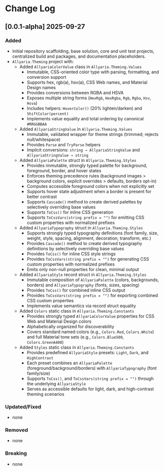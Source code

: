 # Change Log

## [0.0.1-alpha] 2025-09-27

### Added

* Initial repository scaffolding, base solution, core and unit test projects, centralized build and packages, and
  documentation placeholders.
* `Allyaria.Theming` project with:
    * Added `AllyariaColorValue` class in `Allyaria.Theming.Values`
        * Immutable, CSS-oriented color type with parsing, formatting, and conversion support
        * Supports hex, rgb(a), hsv(a), CSS Web names, and Material Design names
        * Provides conversions between RGBA and HSVA
        * Exposes multiple string forms (`HexRgb`, `HexRgba`, `Rgb`, `Rgba`, `Hsv`, `Hsva`)
        * Includes helpers: `HoverColor()` (20% lighten/darken) and `ShiftColor(percent)`
        * Implements value equality and total ordering by canonical `#RRGGBBAA`
    * Added `AllyariaStringValue` in `Allyaria.Theming.Values`
        * Immutable, validated wrapper for theme strings (trimmed; rejects null/whitespace)
        * Provides `Parse` and `TryParse` helpers
        * Implicit conversions: `string → AllyariaStringValue` and `AllyariaStringValue → string`
    * Added `AllyariaPalette` struct in `Allyaria.Theming.Styles`
        * Provides immutable, strongly typed palette for background, foreground, border, and hover states
        * Enforces theming precedence rules (background images > background colors, explicit overrides > defaults,
          borders opt-in)
        * Computes accessible foreground colors when not explicitly set
        * Supports hover state adjustment when a border is present for better contrast
        * Supports `Cascade()` method to create derived palettes by selectively overriding base values
        * Supports `ToCss()` for inline CSS generation
        * Supports `ToCssVars(string prefix = "")` for emitting CSS custom properties with normalized prefixes
    * Added `AllyariaTypography` struct in `Allyaria.Theming.Styles`
        * Supports strongly typed typography definitions (font family, size, weight, style, spacing, alignment,
          decoration, transform, etc.)
        * Provides `Cascade()` method to create derived typography definitions by selectively overriding base values
        * Provides `ToCss()` for inline CSS style strings
        * Provides `ToCssVars(string prefix = "")` for generating CSS custom properties with normalized prefixes
        * Emits only non-null properties for clean, minimal output
    * Added `AllyariaStyle` record struct in `Allyaria.Theming.Styles`
        * Immutable composition of `AllyariaPalette` (colors, backgrounds, borders) and `AllyariaTypography` (fonts,
          sizes, spacing)
        * Provides `ToCss()` for combined inline CSS output
        * Provides `ToCssVars(string prefix = "")` for exporting combined CSS custom properties
        * Implements value semantics via record struct equality
    * Added `Colors` static class in `Allyaria.Theming.Constants`
        * Provides strongly typed `AllyariaColorValue` properties for CSS Web and Material Design colors
        * Alphabetically organized for discoverability
        * Covers standard named colors (e.g., `Colors.Red`, `Colors.White`) and full Material tone sets (e.g.,
          `Colors.Blue500`, `Colors.GreenA400`)
    * Added `Styles` static class in `Allyaria.Theming.Constants`
        * Provides predefined `AllyariaStyle` presets: `Light`, `Dark`, and `HighContrast`
        * Each preset combines an `AllyariaPalette` (foreground/background/borders) with `AllyariaTypography` (font
          family/size)
        * Supports `ToCss()`, and `ToCssVars(string prefix = "")` through the underlying `AllyariaStyle`
        * Serves as accessible defaults for light, dark, and high-contrast theming scenarios

### Updated/Fixed

* none

### Removed

* none

### Breaking

* none

